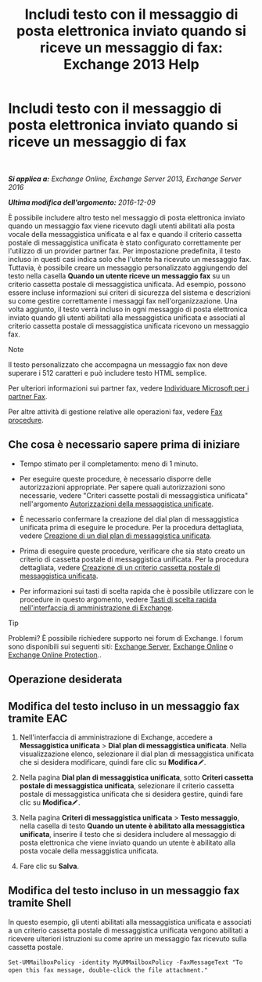 ﻿---
title: 'Includi testo con il messaggio di posta elettronica inviato quando si riceve un messaggio di fax: Exchange 2013 Help'
TOCTitle: Includi testo con il messaggio di posta elettronica inviato quando si riceve un messaggio di fax
ms:assetid: 48244e58-b7d6-4f0e-bbae-d22bf0fc11ff
ms:mtpsurl: https://technet.microsoft.com/it-it/library/Bb201684(v=EXCHG.150)
ms:contentKeyID: 51407357
ms.date: 05/22/2018
mtps_version: v=EXCHG.150
ms.translationtype: MT
---

# Includi testo con il messaggio di posta elettronica inviato quando si riceve un messaggio di fax

 

_**Si applica a:** Exchange Online, Exchange Server 2013, Exchange Server 2016_

_**Ultima modifica dell'argomento:** 2016-12-09_

È possibile includere altro testo nel messaggio di posta elettronica inviato quando un messaggio fax viene ricevuto dagli utenti abilitati alla posta vocale della messaggistica unificata e al fax e quando il criterio cassetta postale di messaggistica unificata è stato configurato correttamente per l'utilizzo di un provider partner fax. Per impostazione predefinita, il testo incluso in questi casi indica solo che l'utente ha ricevuto un messaggio fax. Tuttavia, è possibile creare un messaggio personalizzato aggiungendo del testo nella casella **Quando un utente riceve un messaggio fax** su un criterio cassetta postale di messaggistica unificata. Ad esempio, possono essere incluse informazioni sui criteri di sicurezza del sistema e descrizioni su come gestire correttamente i messaggi fax nell'organizzazione. Una volta aggiunto, il testo verrà incluso in ogni messaggio di posta elettronica inviato quando gli utenti abilitati alla messaggistica unificata e associati al criterio cassetta postale di messaggistica unificata ricevono un messaggio fax.


> [!NOTE]
> Il testo personalizzato che accompagna un messaggio fax non deve superare i 512 caratteri e può includere testo HTML semplice.



Per ulteriori informazioni sui partner fax, vedere [Individuare Microsoft per i partner Fax](https://go.microsoft.com/fwlink/?linkid=190238).

Per altre attività di gestione relative alle operazioni fax, vedere [Fax procedure](faxing-procedures-exchange-2013-help.md).

## Che cosa è necessario sapere prima di iniziare

  - Tempo stimato per il completamento: meno di 1 minuto.

  - Per eseguire queste procedure, è necessario disporre delle autorizzazioni appropriate. Per sapere quali autorizzazioni sono necessarie, vedere "Criteri cassette postali di messaggistica unificata" nell'argomento [Autorizzazioni della messaggistica unificate](unified-messaging-permissions-exchange-2013-help.md).

  - È necessario confermare la creazione del dial plan di messaggistica unificata prima di eseguire le procedure. Per la procedura dettagliata, vedere [Creazione di un dial plan di messaggistica unificata](create-a-um-dial-plan-exchange-2013-help.md).

  - Prima di eseguire queste procedure, verificare che sia stato creato un criterio di cassetta postale di messaggistica unificata. Per la procedura dettagliata, vedere [Creazione di un criterio cassetta postale di messaggistica unificata](create-a-um-mailbox-policy-exchange-2013-help.md).

  - Per informazioni sui tasti di scelta rapida che è possibile utilizzare con le procedure in questo argomento, vedere [Tasti di scelta rapida nell'interfaccia di amministrazione di Exchange](keyboard-shortcuts-in-the-exchange-admin-center-exchange-online-protection-help.md).


> [!TIP]
> Problemi? È possibile richiedere supporto nei forum di Exchange. I forum sono disponibili sui seguenti siti: <A href="https://go.microsoft.com/fwlink/p/?linkid=60612">Exchange Server</A>, <A href="https://go.microsoft.com/fwlink/p/?linkid=267542">Exchange Online</A> o <A href="https://go.microsoft.com/fwlink/p/?linkid=285351">Exchange Online Protection</A>..



## Operazione desiderata

## Modifica del testo incluso in un messaggio fax tramite EAC

1.  Nell'interfaccia di amministrazione di Exchange, accedere a **Messaggistica unificata** \> **Dial plan di messaggistica unificata**. Nella visualizzazione elenco, selezionare il dial plan di messaggistica unificata che si desidera modificare, quindi fare clic su **Modifica**![Icona Modifica](images/JJ218640.6f53ccb2-1f13-4c02-bea0-30690e6ea71d(EXCHG.150).gif "Icona Modifica").

2.  Nella pagina **Dial plan di messaggistica unificata**, sotto **Criteri cassetta postale di messaggistica unificata**, selezionare il criterio cassetta postale di messaggistica unificata che si desidera gestire, quindi fare clic su **Modifica**![Icona Modifica](images/JJ218640.6f53ccb2-1f13-4c02-bea0-30690e6ea71d(EXCHG.150).gif "Icona Modifica").

3.  Nella pagina **Criteri di messaggistica unificata** \> **Testo messaggio**, nella casella di testo **Quando un utente è abilitato alla messaggistica unificata**, inserire il testo che si desidera includere al messaggio di posta elettronica che viene inviato quando un utente è abilitato alla posta vocale della messaggistica unificata.

4.  Fare clic su **Salva**.

## Modifica del testo incluso in un messaggio fax tramite Shell

In questo esempio, gli utenti abilitati alla messaggistica unificata e associati a un criterio cassetta postale di messaggistica unificata vengono abilitati a ricevere ulteriori istruzioni su come aprire un messaggio fax ricevuto sulla cassetta postale.

    Set-UMMailboxPolicy -identity MyUMMailboxPolicy -FaxMessageText "To open this fax message, double-click the file attachment."

